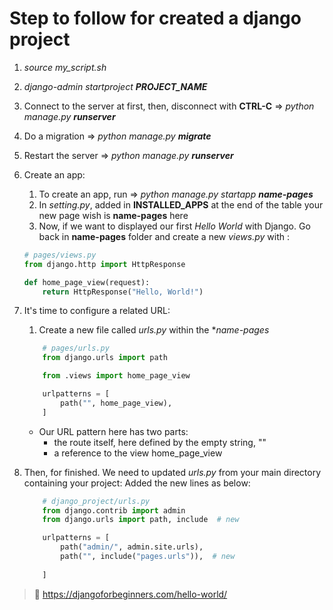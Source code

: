 # Step to follow for created a django project 

1. *source my_script.sh*

2. *django-admin startproject **PROJECT_NAME***

3. Connect to the server at first, then, disconnect with **CTRL-C** => *python manage.py **runserver***

4. Do a migration => *python manage.py **migrate***

5. Restart the server => *python manage.py **runserver***

6. Create an app: 
    1. To create an app, run => *python manage.py startapp **name-pages***
    2. In *setting.py*, added in **INSTALLED_APPS** at the end of the table your new page wish is **name-pages** here
    3. Now, if we want to displayed our first *Hello World* with Django. Go back in **name-pages** folder and create a new *views.py* with :
    ```py
    # pages/views.py
    from django.http import HttpResponse

    def home_page_view(request):
        return HttpResponse("Hello, World!")
    ```
7. It's time to configure a related URL:
    1. Create a new file called *urls.py* within the **name-pages*
    ```py
        # pages/urls.py
        from django.urls import path

        from .views import home_page_view

        urlpatterns = [
            path("", home_page_view),
        ]
    ```
    - Our URL pattern here has two parts:
        - the route itself, here defined by the empty string, ""
        - a reference to the view home_page_view
8. Then, for finished. We need to updated *urls.py* from your main directory containing your project:
    Added the new lines as below:
    ```py
        # django_project/urls.py
        from django.contrib import admin
        from django.urls import path, include  # new    

        urlpatterns = [
            path("admin/", admin.site.urls),
            path("", include("pages.urls")),  # new
        
        ]
    ```

> 🔗  https://djangoforbeginners.com/hello-world/